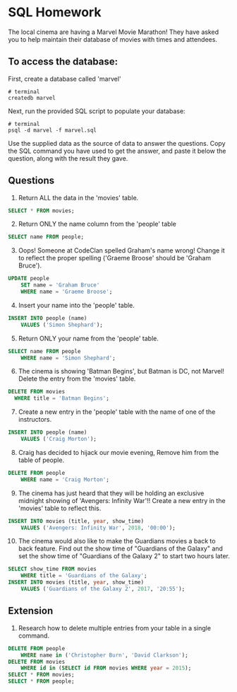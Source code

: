 # SQL Homework

The local cinema are having a Marvel Movie Marathon! They have asked you to help maintain their database of movies with times and attendees.

## To access the database:

First, create a database called 'marvel'

```
# terminal
createdb marvel
```

Next, run the provided SQL script to populate your database:

```
# terminal
psql -d marvel -f marvel.sql
```

Use the supplied data as the source of data to answer the questions. Copy the SQL command you have used to get the answer, and paste it below the question, along with the result they gave.

## Questions

1.  Return ALL the data in the 'movies' table.
```sql
SELECT * FROM movies;
```

2.  Return ONLY the name column from the 'people' table
```sql
SELECT name FROM people;
```

3.  Oops! Someone at CodeClan spelled Graham's name wrong! Change it to reflect the proper spelling ('Graeme Broose' should be 'Graham Bruce').
```sql
UPDATE people
	SET name = 'Graham Bruce'
	WHERE name = 'Graeme Broose';
```

4. Insert your name into the 'people' table.
```sql
INSERT INTO people (name)
	VALUES ('Simon Shephard');
```

5.  Return ONLY your name from the 'people' table.
```sql
SELECT name FROM people
	WHERE name = 'Simon Shephard';
```

6.  The cinema is showing 'Batman Begins', but Batman is DC, not Marvel! Delete the entry from the 'movies' table.
```sql
DELETE FROM movies
  WHERE title = 'Batman Begins';
```

7.  Create a new entry in the 'people' table with the name of one of the instructors.
```sql
INSERT INTO people (name)
	VALUES ('Craig Morton');
```

8.  Craig has decided to hijack our movie evening, Remove him from the table of people.
```sql
DELETE FROM people
	WHERE name = 'Craig Morton';
```

9.  The cinema has just heard that they will be holding an exclusive midnight showing of 'Avengers: Infinity War'!! Create a new entry in the 'movies' table to reflect this.
```sql
INSERT INTO movies (title, year, show_time)
	VALUES ('Avengers: Infinity War', 2018, '00:00');
```

10.  The cinema would also like to make the Guardians movies a back to back feature. Find out the show time of "Guardians of the Galaxy" and set the show time of "Guardians of the Galaxy 2" to start two hours later.
```sql
SELECT show_time FROM movies
	WHERE title = 'Guardians of the Galaxy';
INSERT INTO movies (title, year, show_time)
	VALUES ('Guardians of the Galaxy 2', 2017, '20:55');
```

## Extension

1.  Research how to delete multiple entries from your table in a single command.
```sql
DELETE FROM people
	WHERE name in ('Christopher Burn', 'David Clarkson');
DELETE FROM movies
	WHERE id in (SELECT id FROM movies WHERE year = 2015);
SELECT * FROM movies;
SELECT * FROM people;
```
